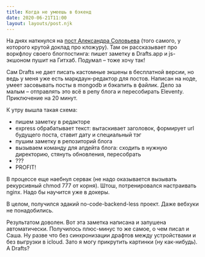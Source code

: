 ```yaml
---
title: Когда не умеешь в бэкенд
date: 2020-06-21T11:00
layout: layouts/post.njk
---
```

На днях наткнулся на [пост Александра Соловьева](https://solovyov.net/blog/2020/blog-workflow/) (того самого, у которого крутой доклад про кложуру). Там он рассказывает про воркфлоу своего блогпостинга: пишет заметку в Drafts.app и js-экшоном пушит на Гитхаб. Подумал – тоже хочу так!

Сам Drafts не дает писать кастомные экшены в бесплатной версии, но ведь у меня уже есть маркдаун-редактор для постов. Написан на ноде, умеет засовывать посты в mongodb и бэкапить в файлик. Дело за малым – отправлять это всё в репу блога и пересобирать Eleventy. Приключение на 20 минут. 

К утру вышла такая схема:
* пишем заметку в редакторе
* express обрабатывает текст: вытаскивает заголовок, формирует url будущего поста, ставит дату и специальный тэг
* пушим заметку в репозиторий блога
* вызываем команду для апдейта блога: сходить в нужную директорию, стянуть обновления, пересобрать
* ???
* PROFIT!

В процессе еще наебнул сервак (не надо оказывается вызывать рекурсивный chmod 777 от корня). Штош, потренировался настраивать nginx. Надо бы научится уже в докеры.

В целом, получился эдакий no-code-backend-less проект. Даже вебхуки не понадобились. 

Результатом доволен. Вот эта заметка написана и запушена автоматически. Получилось плюс-минус то же самое, о чем писал и Саша. Ну разве что без синхронизации драфтов между устройствами и без выгрузки в icloud. Зато я могу прикрутить картинки (ну как-нибудь). А Drafts?